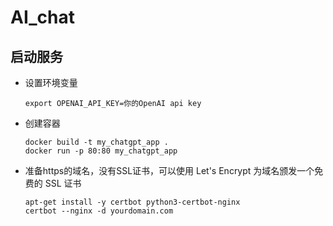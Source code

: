 # AI_chat

## 启动服务

- 设置环境变量
    ```
    export OPENAI_API_KEY=你的OpenAI api key
    ```

- 创建容器
    ```
    docker build -t my_chatgpt_app .
    docker run -p 80:80 my_chatgpt_app
    ```

- 准备https的域名，没有SSL证书，可以使用 Let's Encrypt 为域名颁发一个免费的 SSL 证书
    ```
    apt-get install -y certbot python3-certbot-nginx
    certbot --nginx -d yourdomain.com
    ```